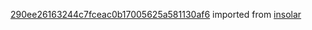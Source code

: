 [290ee26163244c7fceac0b17005625a581130af6](https://github.com/insolar/insolar/commit/290ee26163244c7fceac0b17005625a581130af6) imported from [insolar](https://github.com/insolar/insolar)
